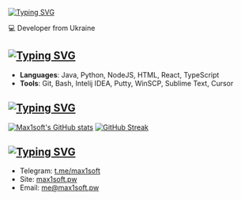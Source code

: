 
[![Typing SVG](https://readme-typing-svg.demolab.com?font=Orbitron&pause=1000&color=F7F7F7&random=false&width=435&lines=%F0%9F%91%8B+Hello+there!+I'm+Max1soft)](https://max1soft.pw)

💻 Developer from Ukraine

[![Typing SVG](https://readme-typing-svg.demolab.com?font=Orbitron&pause=1000&color=411FF7&random=false&width=435&lines=%F0%9F%8D%B3+Skills+and+Technologies)](https://max1soft.pw)
--------------------------

*   **Languages**: Java, Python, NodeJS, HTML, React, TypeScript
*   **Tools**: Git, Bash, Intelij IDEA, Putty, WinSCP, Sublime Text, Cursor

[![Typing SVG](https://readme-typing-svg.demolab.com?font=Orbitron&pause=1000&color=F70000&random=false&width=435&lines=%F0%9F%93%88+GitHub+Stats)](https://max1soft.pw)
---------------

[![Max1soft's GitHub stats](https://github-readme-stats.vercel.app/api?username=SoMax1soft&show_icons=true&theme=jolly)](https://max1soft.pw)
[![GitHub Streak](https://streak-stats.demolab.com?user=somax1soft&theme=catppuccin-macchiato)](https://max1soft.pw)

[![Typing SVG](https://readme-typing-svg.demolab.com?font=Orbitron&pause=1000&color=3115F7&random=false&width=435&lines=%F0%9F%93%AB+Get+in+Touch)](https://max1soft.pw)
---------------

*   Telegram: [t.me/max1soft](https://t.me/max1soft)
*   Site: [max1soft.pw](https://Max1soft.pw)
*   Email: [me@max1soft.pw](mailto:me@max1soft.pw)
